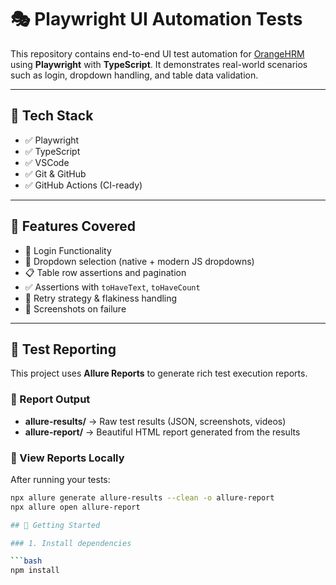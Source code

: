 # 🎭 Playwright UI Automation Tests

This repository contains end-to-end UI test automation for [OrangeHRM](https://opensource-demo.orangehrmlive.com/) using **Playwright** with **TypeScript**. It demonstrates real-world scenarios such as login, dropdown handling, and table data validation.

---

## 🚀 Tech Stack

- ✅ Playwright
- ✅ TypeScript
- ✅ VSCode
- ✅ Git & GitHub
- ✅ GitHub Actions (CI-ready)

---

## 📌 Features Covered

- 🔐 Login Functionality
- 🔽 Dropdown selection (native + modern JS dropdowns)
- 📋 Table row assertions and pagination
- ✅ Assertions with `toHaveText`, `toHaveCount`
- 🔄 Retry strategy & flakiness handling
- 📸 Screenshots on failure

---
## 📝 Test Reporting

This project uses **Allure Reports** to generate rich test execution reports.  

### 📂 Report Output
- **allure-results/** → Raw test results (JSON, screenshots, videos)
- **allure-report/** → Beautiful HTML report generated from the results

### 📖 View Reports Locally
After running your tests:
```bash
npx allure generate allure-results --clean -o allure-report
npx allure open allure-report

## 🔧 Getting Started

### 1. Install dependencies

```bash
npm install

